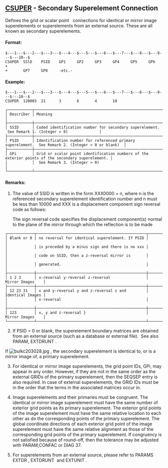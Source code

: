 ## [CSUPER](https://help.hexagonmi.com/bundle/MSC_Nastran_2022.4/page/Nastran_Combined_Book/qrg/bulkc2/TOC.CSUPER.xhtml) - Secondary Superelement Connection

Defines the grid or scalar point   connections for identical or mirror image superelements or superelements from an external source. These are all known as secondary superelements.

#### Format:

```nastran
$---1---$---2---$---3---$---4---$---5---$---6---$---7---$---8---$---9---$---10--$
CSUPER  SSlD    PSID    GP1     GP2     GP3     GP4     GP5     GP6     +       
+       GP7     GP8     -etc.-                                                  
```

#### Example:

```nastran
$---1---$---2---$---3---$---4---$---5---$---6---$---7---$---8---$---9---$---10--$
CSUPER  120003  21      3       6       4       10                              
```

```text
┌───────────┬───────────────────────────────────────────────────────────────────────────────────────────────────┐
│ Describer │ Meaning                                                                                           │
├───────────┼───────────────────────────────────────────────────────────────────────────────────────────────────┤
│ SSID      │ Coded identification number for secondary superelement.  See Remark 1. (Integer > 0)              │
├───────────┼───────────────────────────────────────────────────────────────────────────────────────────────────┤
│ PSID      │ Identification number for referenced primary superelement.  See Remark 2. (Integer > 0 or blank)  │
├───────────┼───────────────────────────────────────────────────────────────────────────────────────────────────┤
│ GPi       │ Grid or scalar point identification numbers of the exterior points of the secondary superelement. │
│           │  See Remark 3. (Integer > 0)                                                                      │
└───────────┴───────────────────────────────────────────────────────────────────────────────────────────────────┘
```

#### Remarks:

1. The value of SSID is written in the form XXX0000 + n, where n is the referenced secondary superelement identification number and n must be less than 10000 and XXX is a displacement component sign reversal code as follows:

     The sign reversal code specifies the displacement component(s) normal to the plane of the mirror through which the reflection is to be made

```text
┌────────────┬─────────────────────────────────────────────────┬──────────────────┐
│ Blank or 0 │ no reversal for identical superelement. If PSID │                  │
│            │ is preceded by a minus sign and there is no xxx │                  │
│            │ code on SSID, then a z-reversal mirror is       │                  │
│            │ generated.                                      │                  │
├────────────┼─────────────────────────────────────────────────┼──────────────────┤
│ 1 2 3      │ x-reversal y-reversal z-reversal                │ Mirror Images    │
├────────────┼─────────────────────────────────────────────────┼──────────────────┤
│ 12 23 31   │ x and y-reversal y and z-reversal z and         │ Identical Images │
│            │ x-reversal                                      │                  │
├────────────┼─────────────────────────────────────────────────┼──────────────────┤
│ 123        │ x, y and z-reversal }                           │ Mirror Images    │
└────────────┴─────────────────────────────────────────────────┴──────────────────┘
```

2. If PSID = 0 or blank, the superelement boundary matrices are obtained from an external source (such as a database or external file).  See also PARAM,  EXTDRUNT .

If  ![bulkc203028.jpg](https://help-be.hexagonmi.com/bundle/MSC_Nastran_2022.4/page/Nastran_Combined_Book/qrg/bulkc2/../../../assets/bulkc203028.jpg?_LANG=enus) , the secondary superelement is identical to, or is a mirror image of, a primary superelement.

3. For identical or mirror image superelements, the grid point IDs, GPi, may appear in any order. However, if they are not in the same order as the external GRIDs of the primary superelement, then the SEQSEP entry is also required. In case of external superelements, the GRID IDs must be in the order that the terms in the associated matrices occur in.

4. Image superelements and their primaries must be congruent. The identical or mirror image superelement must have the same number of exterior grid points as its primary superelement. The exterior grid points of the image superelement must have the same relative location to each other as do the corresponding points of the primary superelement. The global coordinate directions of each exterior grid point of the image superelement must have the same relative alignment as those of the corresponding grid points of the primary superelement. If congruency is not satisfied because of round-off, then the tolerance may be adjusted with PARAM,CONFAC or DIAG 37.

5. For superelements from an external source, please refer to PARAMS  EXTDR ,  EXTDRUNT  and  EXTUNIT .
